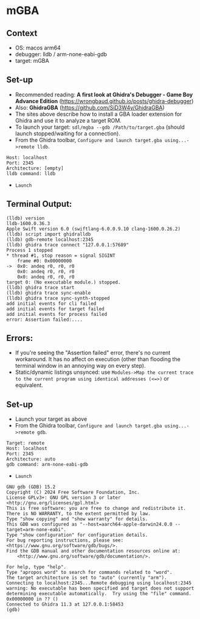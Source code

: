 # mGBA

## Context
- OS: macos arm64
- debugger: lldb / arm-none-eabi-gdb
- target: mGBA

## Set-up

- Recommended reading: **A first look at Ghidra's Debugger - Game Boy Advance Edition** (https://wrongbaud.github.io/posts/ghidra-debugger)
- Also: **GhidraGBA** (https://github.com/SiD3W4y/GhidraGBA)
- The sites above describe how to install a GBA loader extension for Ghidra and use it to analyze a target ROM.
- To launch your target: `sdl/mgba --gdb /Path/to/target.gba` (should launch stopped/waiting for a connection).
- From the Ghidra toolbar, `Configure and launch target.gba using...->remote lldb`.
```
Host: localhost
Port: 2345
Architecture: [empty]
lldb command: lldb 
```
- `Launch`

## Terminal Output:

```
(lldb) version
lldb-1600.0.36.3
Apple Swift version 6.0 (swiftlang-6.0.0.9.10 clang-1600.0.26.2)
(lldb) script import ghidralldb
(lldb) gdb-remote localhost:2345
(lldb) ghidra trace connect "127.0.0.1:57689"
Process 1 stopped
* thread #1, stop reason = signal SIGINT
    frame #0: 0x00000000
->  0x0: andeq r0, r0, r0
    0x0: andeq r0, r0, r0
    0x0: andeq r0, r0, r0
target 0: (No executable module.) stopped.
(lldb) ghidra trace start
(lldb) ghidra trace sync-enable
(lldb) ghidra trace sync-synth-stopped
add initial events for cli failed
add initial events for target failed
add initial events for process failed
error: Assertion failed:....
```

## Errors:
- If you're seeing the "Assertion failed" error, there's no current workaround. It has no affect on execution (other than flooding the terminal window in an annoying way on every step).
- Static/dynamic listings unsynced: use `Modules->Map the current trace to the current program using identical addresses (<=>)` or equivalent.


## Set-up

- Launch your target as above
- From the Ghidra toolbar, `Configure and launch target.gba using...->remote gdb`.
```
Target: remote
Host: localhost
Port: 2345
Architecture: auto
gdb command: arm-none-eabi-gdb
```
- `Launch`

```
GNU gdb (GDB) 15.2
Copyright (C) 2024 Free Software Foundation, Inc.
License GPLv3+: GNU GPL version 3 or later <http://gnu.org/licenses/gpl.html>
This is free software: you are free to change and redistribute it.
There is NO WARRANTY, to the extent permitted by law.
Type "show copying" and "show warranty" for details.
This GDB was configured as "--host=aarch64-apple-darwin24.0.0 --target=arm-none-eabi".
Type "show configuration" for configuration details.
For bug reporting instructions, please see:
<https://www.gnu.org/software/gdb/bugs/>.
Find the GDB manual and other documentation resources online at:
    <http://www.gnu.org/software/gdb/documentation/>.

For help, type "help".
Type "apropos word" to search for commands related to "word".
The target architecture is set to "auto" (currently "arm").
Connecting to localhost:2345...Remote debugging using localhost:2345
warning: No executable has been specified and target does not support
determining executable automatically.  Try using the "file" command.
0x00000000 in ?? ()
Connected to Ghidra 11.3 at 127.0.0.1:58453
(gdb) 
```
